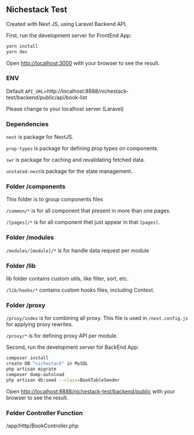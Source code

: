 ## Nichestack Test
Created with Next JS, using Laravel Backend API.


First, run the development server for FrontEnd App:

```bash
yarn install
yarn dev
```

Open [http://localhost:3000](http://localhost:3000) with your browser to see the result.

### ENV
Default `API_URL`=http://localhost:8888/nichestack-test/backend/public/api/book-list

Please change to your localhost server (Laravel)

### Dependencies
`next` is package for NextJS.

`prop-types` is package for defining prop types on components.

`swr` is package for caching and revalidating fetched data.

`unstated-next`is package for the state management.


### Folder /components
This folder is to group components files

`/common/*` is for all component that present in more than one pages.

`/[pages]/*` is for all component thet just appear in that `[pages]`.


### Folder /modules
`/modules/[module]/*` is for handle data request per module


### Folder /lib
lib folder contains custom utils, like filter, sort, etc.

`/lib/hooks/*` contains custom hooks files, including Context.


### Folder /proxy
`/proxy/index` is for combining all proxy. This file is used in `/next.config.js` for applying proxy rewrites.

`/proxy/*` is for defining proxy API per module.


Second, run the development server for BackEnd App:

```bash
composer install
create DB "nichestack" in MySQL
php artisan migrate
composer dump-autoload
php artisan db:seed --class=BookTableSeeder

```

Open [http://localhost:8888/nichestack-test/backend/public](http://localhost:8888/nichestack-test/backend/public) with your browser to see the result.

### Folder Controller Function
/app/Http/BookController.php